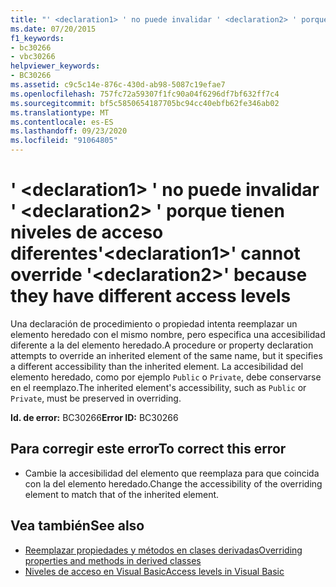 ```yaml
---
title: "' <declaration1> ' no puede invalidar ' <declaration2> ' porque tienen niveles de acceso diferentes"
ms.date: 07/20/2015
f1_keywords:
- bc30266
- vbc30266
helpviewer_keywords:
- BC30266
ms.assetid: c9c5c14e-876c-430d-ab98-5087c19efae7
ms.openlocfilehash: 757fc72a59307f1fc90a04f6296df7bf632ff7c4
ms.sourcegitcommit: bf5c5850654187705bc94cc40ebfb62fe346ab02
ms.translationtype: MT
ms.contentlocale: es-ES
ms.lasthandoff: 09/23/2020
ms.locfileid: "91064805"
---
```

# <a name="declaration1-cannot-override-declaration2-because-they-have-different-access-levels"></a><span data-ttu-id="6512d-102">' \<declaration1> ' no puede invalidar ' \<declaration2> ' porque tienen niveles de acceso diferentes</span><span class="sxs-lookup"><span data-stu-id="6512d-102">'\<declaration1>' cannot override '\<declaration2>' because they have different access levels</span></span>

<span data-ttu-id="6512d-103">Una declaración de procedimiento o propiedad intenta reemplazar un elemento heredado con el mismo nombre, pero especifica una accesibilidad diferente a la del elemento heredado.</span><span class="sxs-lookup"><span data-stu-id="6512d-103">A procedure or property declaration attempts to override an inherited element of the same name, but it specifies a different accessibility than the inherited element.</span></span> <span data-ttu-id="6512d-104">La accesibilidad del elemento heredado, como por ejemplo `Public` o `Private`, debe conservarse en el reemplazo.</span><span class="sxs-lookup"><span data-stu-id="6512d-104">The inherited element's accessibility, such as `Public` or `Private`, must be preserved in overriding.</span></span>  
  
 <span data-ttu-id="6512d-105">**Id. de error:** BC30266</span><span class="sxs-lookup"><span data-stu-id="6512d-105">**Error ID:** BC30266</span></span>  
  
## <a name="to-correct-this-error"></a><span data-ttu-id="6512d-106">Para corregir este error</span><span class="sxs-lookup"><span data-stu-id="6512d-106">To correct this error</span></span>  
  
- <span data-ttu-id="6512d-107">Cambie la accesibilidad del elemento que reemplaza para que coincida con la del elemento heredado.</span><span class="sxs-lookup"><span data-stu-id="6512d-107">Change the accessibility of the overriding element to match that of the inherited element.</span></span>  
  
## <a name="see-also"></a><span data-ttu-id="6512d-108">Vea también</span><span class="sxs-lookup"><span data-stu-id="6512d-108">See also</span></span>

- [<span data-ttu-id="6512d-109">Reemplazar propiedades y métodos en clases derivadas</span><span class="sxs-lookup"><span data-stu-id="6512d-109">Overriding properties and methods in derived classes</span></span>](../programming-guide/language-features/objects-and-classes/inheritance-basics.md#overriding-properties-and-methods-in-derived-classes)
- [<span data-ttu-id="6512d-110">Niveles de acceso en Visual Basic</span><span class="sxs-lookup"><span data-stu-id="6512d-110">Access levels in Visual Basic</span></span>](../programming-guide/language-features/declared-elements/access-levels.md)
